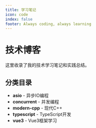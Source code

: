 ```yaml
---
title: 学习笔记
icon: code
index: false
footer: Always coding, always learning
---
```


# 技术博客

这里收录了我的技术学习笔记和实践总结。

## 分类目录

- **asio** - 异步IO编程
- **concurrent** - 并发编程
- **modern-cpp** - 现代C++
- **typescript** - TypeScript开发
- **vue3** - Vue3框架学习
